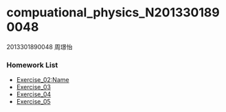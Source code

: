 # compuational_physics_N2013301890048
2013301890048 周璟怡
### Homework List 
* [Exercise_02:Name](https://github.com/TooLate008/compuational_physics_N2013301890048/blob/master/Exercise_02:Name.md)
* [Exercise_03](https://github.com/TooLate008/compuational_physics_N2013301890048/blob/master/Exercise_03.md)
* [Exercise_04](https://github.com/TooLate008/compuational_physics_N2013301890048/blob/master/Exercise_04.md)
* [Exercise_05](https://github.com/TooLate008/compuational_physics_N2013301890048/blob/master/Exercise_05.md)
